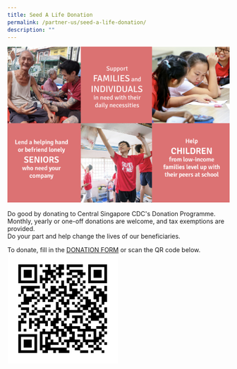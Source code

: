 ```yaml
---
title: Seed A Life Donation
permalink: /partner-us/seed-a-life-donation/
description: ""
---
```

![Seed A Life Donation](/images/Partner%20Us/screenshot-2019-07-31-at-4-21-36-pm.png)

Do good by donating to Central Singapore CDC's Donation Programme.  
Monthly, yearly or one-off donations are welcome, and tax exemptions are provided.  
Do your part and help change the lives of our beneficiaries.  
  
To donate, fill in the [DONATION FORM](https://form.gov.sg/619b71c89b454c001570dd4e) or scan the QR code below.
![](/images/Partner%20Us/seed%20a%20life%20-%20qr.png)